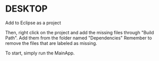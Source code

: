 # DESKTOP

Add to Eclipse as a project

Then, right click on the project and add the missing files through "Build Path".
Add them from the folder named "Dependencies"
Remember to remove the files that are labeled as missing.

To start, simply run the MainApp.
